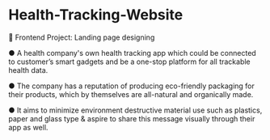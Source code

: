 # Health-Tracking-Website

📌 Frontend Project: Landing page designing 

● A health company's own health tracking app which could be connected to customer’s smart gadgets and be a one-stop platform for all trackable health data. 

● The company has a reputation of producing eco-friendly packaging for their products, which by themselves are all-natural and organically made. 

● It aims to minimize environment destructive material use such as plastics, paper and glass type & aspire to share this message visually through their app as well.
